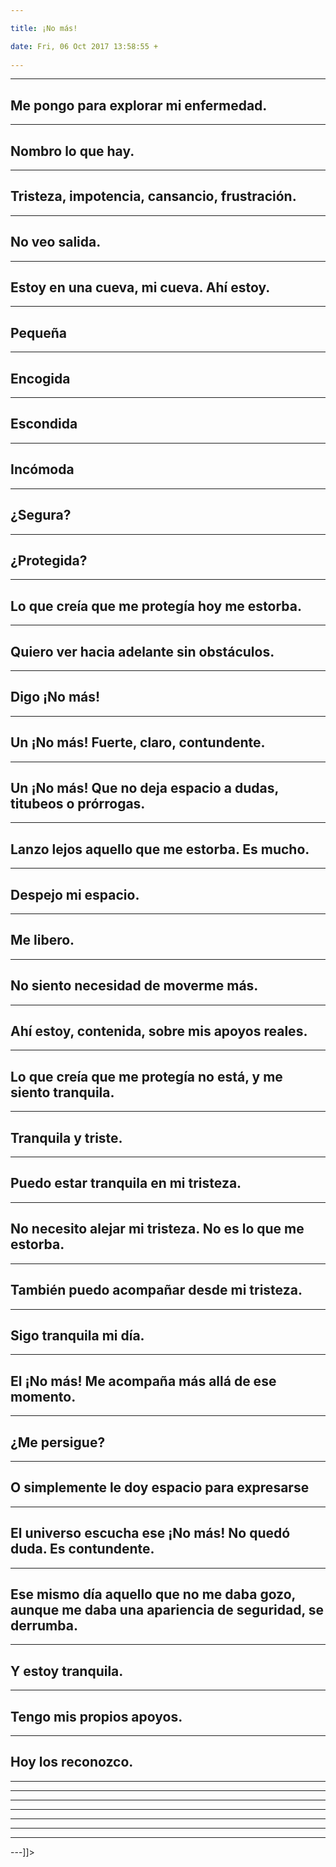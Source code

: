 ```yaml
---

title: ¡No más!

date: Fri, 06 Oct 2017 13:58:55 +
 
---
```

---
Me pongo para explorar mi enfermedad.
---
---
Nombro lo que hay.
---
---
Tristeza, impotencia, cansancio, frustración.
---
---
No veo salida.
---
---
Estoy en una cueva, mi cueva. Ahí estoy.
---
---
Pequeña
---
---
Encogida
---
---
Escondida
---
---
Incómoda
---
---
¿Segura?
---
---
¿Protegida?
---
---
Lo que creía que me protegía hoy me estorba.
---
---
Quiero ver hacia adelante sin obstáculos.
---
---
Digo ¡No más!
---
---
Un ¡No más! Fuerte, claro, contundente.
---
---
Un ¡No más! Que no deja espacio a dudas, titubeos o prórrogas.
---
---
Lanzo lejos aquello que me estorba. Es mucho.
---
---
Despejo mi espacio.
---
---
Me libero.
---
---
No siento necesidad de moverme más.
---
---
Ahí estoy, contenida, sobre mis apoyos reales.
---
---
Lo que creía que me protegía no está, y me siento tranquila.
---
---
Tranquila y triste.
---
---
Puedo estar tranquila en mi tristeza.
---
---
No necesito alejar mi tristeza. No es lo que me estorba.
---
---
También puedo acompañar desde mi tristeza.
---
---
Sigo tranquila mi día.
---
---
El ¡No más! Me acompaña más allá de ese momento.
---
---
¿Me persigue?
---
---
O simplemente le doy espacio para expresarse
---
---
El universo escucha ese ¡No más! No quedó duda. Es contundente.
---
---
Ese mismo día aquello que no me daba gozo, aunque me daba una apariencia de seguridad, se derrumba.
---
---
Y estoy tranquila.
---
---
Tengo mis propios apoyos.
---
---
Hoy los reconozco.
---
---

---
---
---
---

---
---

---]]>
